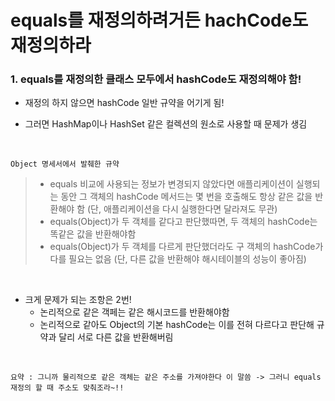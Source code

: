 # equals를 재정의하려거든 hachCode도 재정의하라
### 1. equals를 재정의한 클래스 모두에서 hashCode도 재정의해야 함!
- 재정의 하지 않으면 hashCode 일반 규약을 어기게 됨!

- 그러면 HashMap이나 HashSet 같은 컬렉션의 원소로 사용할 때 문제가 생김

<br>

`Object 명세서에서 발췌한 규약`
> - equals 비교에 사용되는 정보가 변경되지 않았다면 애플리케이션이 실행되는 동안 그 객체의 hashCode 메서드는 몇 번을 호출해도 항상 같은 값을 반환해야 함 
>   (단, 애플리케이션을 다시 실행한다면 달라져도 무관)
> - equals(Object)가 두 객체를 같다고 판단했따면, 두 객체의 hashCode는 똑같은 값을 반환해야함
> - equals(Object)가 두 객체를 다르게 판단했더라도 구 객체의 hashCode가 다를 필요는 없음 
>   (단, 다른 값을 반환해야 해시테이블의 성능이 좋아짐)

<br>

- 크게 문제가 되는 조항은 2번!
  - 논리적으로 같은 객페는 같은 해시코드를 반환해야함
  - 논리적으로 같아도 Object의 기본 hashCode는 이를 전혀 다르다고 판단해 규약과 달리 서로 다른 값을 반환해버림

<br>

`요약 : 그니까 물리적으로 같은 객체는 같은 주소를 가져야한다 이 말씀 -> 그러니 equals 재정의 할 때 주소도 맞춰조라~!!`


